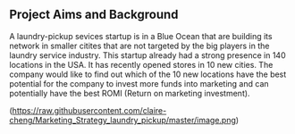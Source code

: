 ## **Project Aims and Background**
A laundry-pickup sevices startup is in a Blue Ocean that are building its network in smaller citites that are not targeted by the big players in the laundry service industry. This startup already had a strong presence in 140 locations in the USA. It has recently opened stores in 10 new cities. The company would like to find out which of the 10 new locations have the best potential for the company to invest more funds into marketing and can potentially have the best ROMI (Return on marketing investment).

(https://raw.githubusercontent.com/claire-cheng/Marketing_Strategy_laundry_pickup/master/image.png)

[1]:
https://raw.githubusercontent.com/claire-cheng/Marketing_Strategy_laundry_pickup/master/image.png
